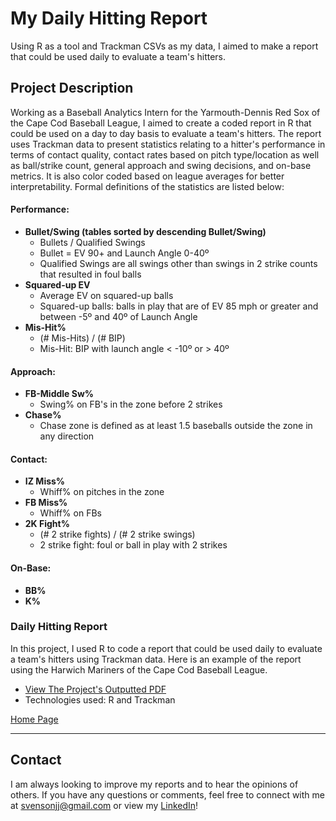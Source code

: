 # My Daily Hitting Report
Using R as a tool and Trackman CSVs as my data, I aimed to make a report that could be used daily to evaluate a team's hitters.

## Project Description
Working as a Baseball Analytics Intern for the Yarmouth-Dennis Red Sox of the Cape Cod Baseball League, I aimed to create a coded report in R that could be used on a day to day basis to evaluate a team's hitters. The report uses Trackman data to present statistics relating to a hitter's performance in terms of contact quality, contact rates based on pitch type/location as well as ball/strike count, general approach and swing decisions, and on-base metrics. It is also color coded based on league averages for better interpretability. Formal definitions of the statistics are listed below:

#### Performance:
- **Bullet/Swing (tables sorted by descending Bullet/Swing)**
  - Bullets / Qualified Swings
  - Bullet = EV 90+ and Launch Angle 0-40º
  - Qualified Swings are all swings other than swings in 2 strike counts that resulted in foul balls
- **Squared-up EV**
  - Average EV on squared-up balls
  - Squared-up balls: balls in play that are of EV 85 mph or greater and between -5º and 40º of Launch Angle
- **Mis-Hit%**
  - (# Mis-Hits) / (# BIP)
  - Mis-Hit: BIP with launch angle < -10º or > 40º

#### Approach:
- **FB-Middle Sw%**
  - Swing% on FB's in the zone before 2 strikes
- **Chase%**
  - Chase zone is defined as at least 1.5 baseballs outside the zone in any direction

#### Contact:
- **IZ Miss%**
  - Whiff% on pitches in the zone
- **FB Miss%**
  - Whiff% on FBs
- **2K Fight%**
  - (# 2 strike fights) / (# 2 strike swings)
  - 2 strike fight: foul or ball in play with 2 strikes

#### On-Base:
- **BB%**
- **K%**


### Daily Hitting Report
In this project, I used R to code a report that could be used daily to evaluate a team's hitters using Trackman data.
Here is an example of the report using the Harwich Mariners of the Cape Cod Baseball League.
- [View The Project's Outputted PDF](https://github.com/jjsvenson/jj-svenson-baseball-analytics/blob/1e829623f8da770fb1312b8bd42f7236d5ab900d/Harwich%20Daily%20Hitting%20Report.pdf)
- Technologies used: R and Trackman

[Home Page](index.md)

---

## Contact
I am always looking to improve my reports and to hear the opinions of others. If you have any questions or comments, feel free to connect with me at [svensonjj@gmail.com](mailto:svensonjj@gmail.com) or view my [LinkedIn](https://www.linkedin.com/in/john-jj-svenson/)!
